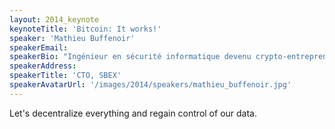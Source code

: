 ```yaml
---
layout: 2014_keynote
keynoteTitle: 'Bitcoin: It works!'
speaker: 'Mathieu Buffenoir'
speakerEmail: 
speakerBio: "Ingénieur en sécurité informatique devenu crypto-entrepreneur, Mathieu est persuadé que les technologies innovantes et décentralisées, telles Bitcoin, vont révolutionner notre façon d'échanger informations et valeurs. Mathieu est aussi Vice-president de l'association suisse du Bitcoin."
speakerAddress: 
speakerTitle: 'CTO, SBEX'
speakerAvatarUrl: '/images/2014/speakers/mathieu_buffenoir.jpg'
---
```


Let's decentralize everything and regain control of our data.
